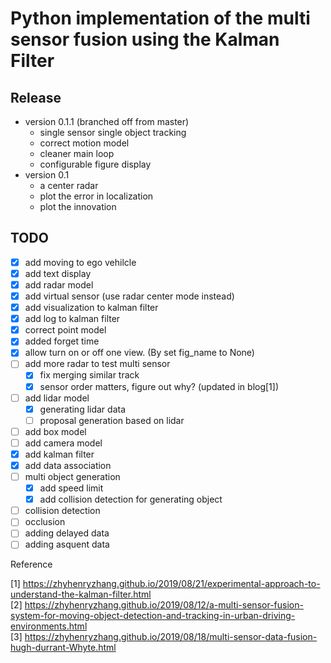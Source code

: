 # Python implementation of the multi sensor fusion using the Kalman Filter

## Release
- version 0.1.1 (branched off from master)
  - single sensor single object tracking
  - correct motion model
  - cleaner main loop
  - configurable figure display
- version 0.1
  - a center radar
  - plot the error in localization
  - plot the innovation


## TODO

- [x] add moving to ego vehilcle
- [x] add text display
- [x] add radar model
- [x] add virtual sensor (use radar center mode instead)
- [x] add visualization to kalman filter
- [x] add log to kalman filter
- [x] correct point model
- [x] added forget time
- [x] allow turn on or off one view. (By set fig_name to None)
- [ ] add more radar to test multi sensor
  - [x] fix merging similar track
  - [x] sensor order matters, figure out why? (updated in blog[1])
- [ ] add lidar model
  - [x] generating lidar data
  - [ ] proposal generation based on lidar
- [ ] add box model
- [ ] add camera model
- [x] add kalman filter
- [x] add data association
- [ ] multi object generation
  - [x] add speed limit
  - [x] add collision detection for generating object
- [ ] collision detection
- [ ] occlusion
- [ ] adding delayed data
- [ ] adding asquent data

Reference

[1] <https://zhyhenryzhang.github.io/2019/08/21/experimental-approach-to-understand-the-kalman-filter.html><br/>
[2] <https://zhyhenryzhang.github.io/2019/08/12/a-multi-sensor-fusion-system-for-moving-object-detection-and-tracking-in-urban-driving-environments.html><br/>
[3] <https://zhyhenryzhang.github.io/2019/08/18/multi-sensor-data-fusion-hugh-durrant-Whyte.html><br/>